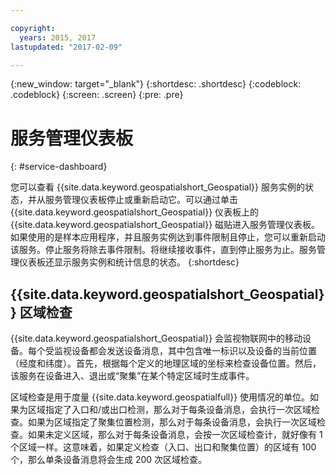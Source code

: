```yaml
---

copyright:
  years: 2015, 2017
lastupdated: "2017-02-09"

---
```


<!-- Attribute definitions --> 
{:new_window: target="_blank"}
{:shortdesc: .shortdesc}
{:codeblock: .codeblock}
{:screen: .screen}
{:pre: .pre}

# 服务管理仪表板
{: #service-dashboard}


您可以查看 {{site.data.keyword.geospatialshort_Geospatial}} 服务实例的状态，并从服务管理仪表板停止或重新启动它。可以通过单击 {{site.data.keyword.geospatialshort_Geospatial}} 仪表板上的 {{site.data.keyword.geospatialshort_Geospatial}} 磁贴进入服务管理仪表板。如果使用的是样本应用程序，并且服务实例达到事件限制且停止，您可以重新启动该服务。停止服务将除去事件限制。将继续接收事件，直到停止服务为止。服务管理仪表板还显示服务实例和统计信息的状态。
{:shortdesc}

## {{site.data.keyword.geospatialshort_Geospatial}} 区域检查

{{site.data.keyword.geospatialshort_Geospatial}} 会监视物联网中的移动设备。每个受监视设备都会发送设备消息，其中包含唯一标识以及设备的当前位置（经度和纬度）。首先，根据每个定义的地理区域的坐标来检查设备位置。然后，该服务在设备进入、退出或“聚集”在某个特定区域时生成事件。

区域检查是用于度量 {{site.data.keyword.geospatialfull}} 使用情况的单位。如果为区域指定了入口和/或出口检测，那么对于每条设备消息，会执行一次区域检查。如果为区域指定了聚集位置检测，那么对于每条设备消息，会执行一次区域检查。如果未定义区域，那么对于每条设备消息，会按一次区域检查计，就好像有 1 个区域一样。这意味着，如果定义检查（入口、出口和聚集位置）的区域有 100 个，那么单条设备消息将会生成 200 次区域检查。
